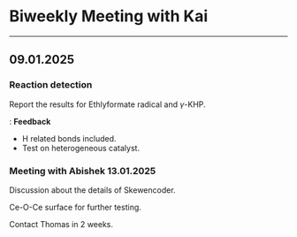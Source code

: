 # Biweekly Meeting with Kai

---------------------------------
## 09.01.2025

### Reaction detection
Report the results for Ethlyformate radical and $\gamma$-KHP.

: **Feedback**
- H related bonds included.
- Test on heterogeneous catalyst.

### Meeting with Abishek 13.01.2025
Discussion about the details of Skewencoder.

Ce-O-Ce surface for further testing.

Contact Thomas in 2 weeks.